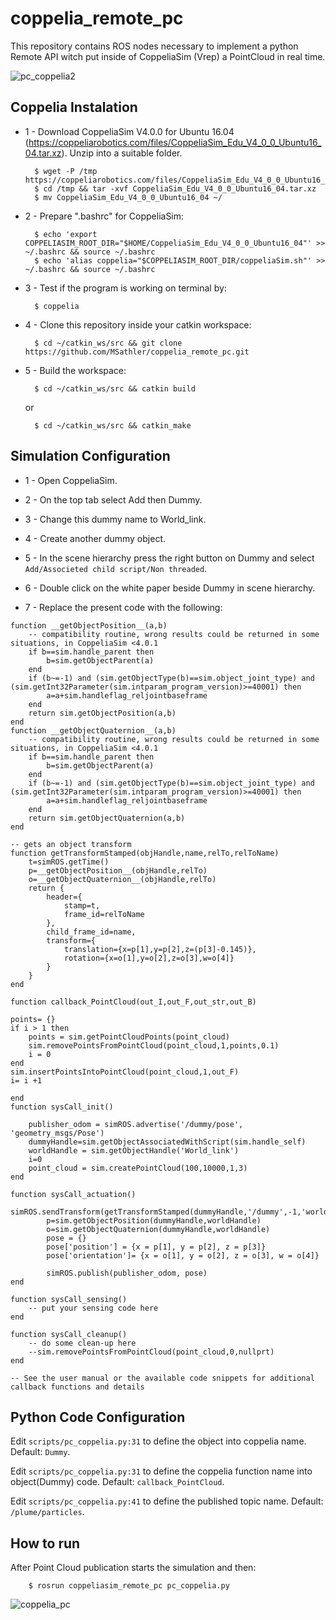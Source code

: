 # coppelia_remote_pc

This repository contains ROS nodes necessary to implement a python Remote API witch put inside of CoppeliaSim (Vrep) a PointCloud in real time.

![pc_coppelia2](https://user-images.githubusercontent.com/51409770/98450615-c4d49880-211c-11eb-8350-472be2d333bf.jpeg)

## Coppelia Instalation

- 1 - Download CoppeliaSim V4.0.0 for Ubuntu 16.04 (https://coppeliarobotics.com/files/CoppeliaSim_Edu_V4_0_0_Ubuntu16_04.tar.xz). Unzip into a suitable folder.
		
		$ wget -P /tmp https://coppeliarobotics.com/files/CoppeliaSim_Edu_V4_0_0_Ubuntu16_04.tar.xz
		$ cd /tmp && tar -xvf CoppeliaSim_Edu_V4_0_0_Ubuntu16_04.tar.xz
		$ mv CoppeliaSim_Edu_V4_0_0_Ubuntu16_04 ~/

- 2 - Prepare ".bashrc" for CoppeliaSim:

		$ echo 'export COPPELIASIM_ROOT_DIR="$HOME/CoppeliaSim_Edu_V4_0_0_Ubuntu16_04"' >> ~/.bashrc && source ~/.bashrc
		$ echo 'alias coppelia="$COPPELIASIM_ROOT_DIR/coppeliaSim.sh"' >> ~/.bashrc && source ~/.bashrc

- 3 - Test if the program is working on terminal by:

		$ coppelia
		
- 4 - Clone this repository inside your catkin workspace:

		$ cd ~/catkin_ws/src && git clone https://github.com/MSathler/coppelia_remote_pc.git
		
- 5 - Build the workspace:

		$ cd ~/catkin_ws/src && catkin build 

	or 

		$ cd ~/catkin_ws/src && catkin_make

## Simulation Configuration

- 1 - Open CoppeliaSim.

- 2 - On the top tab select Add then Dummy.

- 3 - Change this dummy name to World_link.

- 4 - Create another dummy object.

- 5 - In the scene hierarchy press the right button on Dummy and select `Add/Associeted child script/Non threaded`.

- 6 - Double click on the white paper beside Dummy in scene hierarchy.

- 7 - Replace the present code with the following:

```
function __getObjectPosition__(a,b)
    -- compatibility routine, wrong results could be returned in some situations, in CoppeliaSim <4.0.1
    if b==sim.handle_parent then
        b=sim.getObjectParent(a)
    end
    if (b~=-1) and (sim.getObjectType(b)==sim.object_joint_type) and (sim.getInt32Parameter(sim.intparam_program_version)>=40001) then
        a=a+sim.handleflag_reljointbaseframe
    end
    return sim.getObjectPosition(a,b)
end
function __getObjectQuaternion__(a,b)
    -- compatibility routine, wrong results could be returned in some situations, in CoppeliaSim <4.0.1
    if b==sim.handle_parent then
        b=sim.getObjectParent(a)
    end
    if (b~=-1) and (sim.getObjectType(b)==sim.object_joint_type) and (sim.getInt32Parameter(sim.intparam_program_version)>=40001) then
        a=a+sim.handleflag_reljointbaseframe
    end
    return sim.getObjectQuaternion(a,b)
end

-- gets an object transform
function getTransformStamped(objHandle,name,relTo,relToName)
    t=simROS.getTime()
    p=__getObjectPosition__(objHandle,relTo)
    o=__getObjectQuaternion__(objHandle,relTo)
    return {
        header={
            stamp=t,
            frame_id=relToName
        },
        child_frame_id=name,
        transform={
            translation={x=p[1],y=p[2],z=(p[3]-0.145)},
            rotation={x=o[1],y=o[2],z=o[3],w=o[4]}
        }
    }
end

function callback_PointCloud(out_I,out_F,out_str,out_B)

points= {}
if i > 1 then
    points = sim.getPointCloudPoints(point_cloud)
    sim.removePointsFromPointCloud(point_cloud,1,points,0.1)
    i = 0
end
sim.insertPointsIntoPointCloud(point_cloud,1,out_F)
i= i +1

end
function sysCall_init()

    publisher_odom = simROS.advertise('/dummy/pose', 'geometry_msgs/Pose')
    dummyHandle=sim.getObjectAssociatedWithScript(sim.handle_self)
    worldHandle = sim.getObjectHandle('World_link')
    i=0
    point_cloud = sim.createPointCloud(100,10000,1,3)
end

function sysCall_actuation()
        simROS.sendTransform(getTransformStamped(dummyHandle,'/dummy',-1,'world'))
        p=sim.getObjectPosition(dummyHandle,worldHandle)
        o=sim.getObjectQuaternion(dummyHandle,worldHandle)
        pose = {}
        pose['position'] = {x = p[1], y = p[2], z = p[3]}
        pose['orientation']= {x = o[1], y = o[2], z = o[3], w = o[4]}
        
        simROS.publish(publisher_odom, pose)
end

function sysCall_sensing()
    -- put your sensing code here
end

function sysCall_cleanup()
    -- do some clean-up here
    --sim.removePointsFromPointCloud(point_cloud,0,nullprt)
end

-- See the user manual or the available code snippets for additional callback functions and details

```

## Python Code Configuration

Edit `scripts/pc_coppelia.py:31` to define the object into coppelia name. Default: `Dummy`.

Edit `scripts/pc_coppelia.py:31` to define the coppelia function name into object(Dummy) code. Default: `callback_PointCloud`.

Edit `scripts/pc_coppelia.py:41` to define the published topic name. Default: `/plume/particles`. 

## How to run

After Point Cloud publication starts the simulation and then:

		$ rosrun coppeliasim_remote_pc pc_coppelia.py
		
![coppelia_pc](https://user-images.githubusercontent.com/51409770/98450619-ca31e300-211c-11eb-9efe-8de639a0dd30.png)
